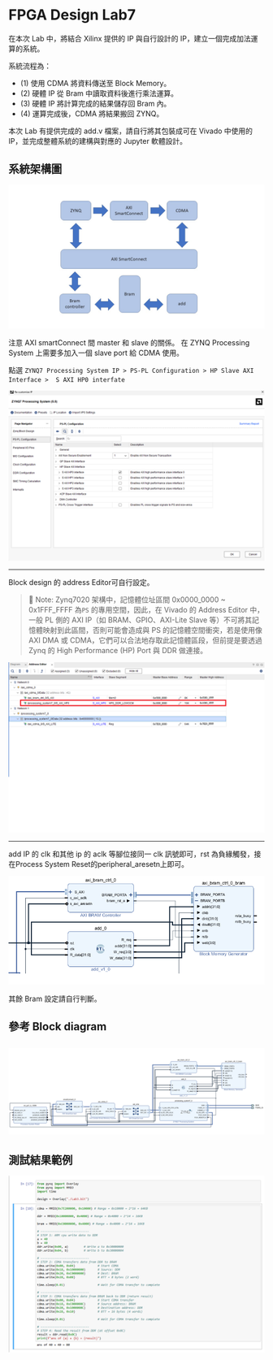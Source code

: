 # FPGA Design Lab7

在本次 Lab 中，將結合 Xilinx 提供的 IP 與自行設計的 IP，建立一個完成加法運算的系統。

系統流程為：

- (1) 使用 CDMA 將資料傳送至 Block Memory。
- (2) 硬體 IP 從 Bram 中讀取資料後進行乘法運算。
- (3) 硬體 IP 將計算完成的結果儲存回 Bram 內。
- (4) 運算完成後，CDMA 將結果搬回 ZYNQ。

本次 Lab 有提供完成的 add.v 檔案，請自行將其包裝成可在 Vivado 中使用的 IP，並完成整體系統的建構與對應的 Jupyter 軟體設計。

## 系統架構圖

![system](png/system.jpg)

注意 AXI smartConnect 間 master 和 slave 的關係。
在 ZYNQ Processing System 上需要多加入一個 slave port 給 CDMA 使用。

點選 ` ZYNQ7 Processing System IP > PS-PL Configuration > HP Slave AXI Interface >  S AXI HP0 interfate `

![PS_HP0](png/PS_HP0.png)

---  

Block design 的 address Editor可自行設定。  
> 📌 Note: Zynq7020 架構中，記憶體位址區間 0x0000_0000 ~ 0x1FFF_FFFF 為`PS` 的專用空間，因此，在 Vivado 的 Address Editor 中，一般 PL 側的 AXI IP（如 BRAM、GPIO、AXI-Lite Slave 等）不可將其記憶體映射到此區間，否則可能會造成與 PS 的記憶體空間衝突，若是使用像 AXI DMA 或 CDMA，它們可以合法地存取此記憶體區段，但前提是要透過 Zynq 的 High Performance (HP) Port 與 DDR 做連接。

![address](png/address.png)

---

add IP 的 clk 和其他 ip 的 aclk 等腳位接同一 clk 訊號即可，rst 為負緣觸發，接在Process System Reset的peripheral_aresetn上即可。

![add_ip](png/add_ip.png)

其餘 Bram 設定請自行判斷。

## 參考 Block diagram

![block_diagram](png/block_diagram.png)
---

## 測試結果範例

![demo](png/demo.png)
